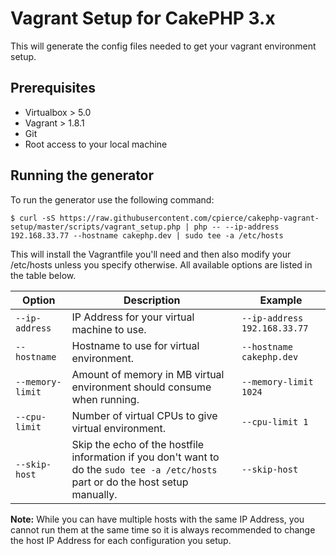 # Vagrant Setup for CakePHP 3.x

This will generate the config files needed to get your vagrant environment setup.

## Prerequisites

- Virtualbox > 5.0
- Vagrant > 1.8.1
- Git
- Root access to your local machine

## Running the generator

To run the generator use the following command:

```
$ curl -sS https://raw.githubusercontent.com/cpierce/cakephp-vagrant-setup/master/scripts/vagrant_setup.php | php -- --ip-address 192.168.33.77 --hostname cakephp.dev | sudo tee -a /etc/hosts
```

This will install the Vagrantfile you'll need and then also modify your /etc/hosts unless you specify otherwise.  All available options are listed in the table below.

| Option           | Description                                                             | Example                      |
|------------------|-------------------------------------------------------------------------|------------------------------|
| `--ip-address`   | IP Address for your virtual machine to use.                             | `--ip-address 192.168.33.77` |
| `--hostname`     | Hostname to use for virtual environment.                                | `--hostname cakephp.dev`     |
| `--memory-limit` | Amount of memory in MB virtual environment should consume when running. | `--memory-limit 1024`        |
| `--cpu-limit`    | Number of virtual CPUs to give virtual environment.                     | `--cpu-limit 1`              |
| `--skip-host`    | Skip the echo of the hostfile information if you don't want to do the `sudo tee -a /etc/hosts` part or do the host setup manually.                          | `--skip-host` |

**Note:** While you can have multiple hosts with the same IP Address, you cannot run them at the same time so it is always recommended to change the host IP Address for each configuration you setup.
